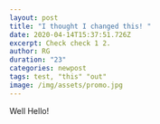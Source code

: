 ```yaml
---
layout: post
title: "I thought I changed this! "
date: 2020-04-14T15:37:51.726Z
excerpt: Check check 1 2.
author: RG
duration: "23"
categories: newpost
tags: test, "this" "out"
image: /img/assets/promo.jpg
---
```

Well Hello!